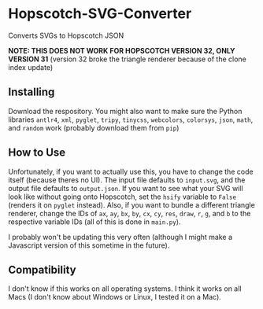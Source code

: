 # Hopscotch-SVG-Converter
Converts SVGs to Hopscotch JSON

__NOTE: THIS DOES NOT WORK FOR HOPSCOTCH VERSION 32, ONLY VERSION 31__ (version 32 broke the triangle renderer because of the clone index update)

## Installing

Download the respository. You might also want to make sure the Python libraries `antlr4`, `xml`, `pyglet`, `tripy`, `tinycss`, `webcolors`, `colorsys`, `json`, `math`, and `random` work (probably download them from `pip`)

## How to Use

Unfortunately, if you want to actually use this, you have to change the code itself (because theres no UI). The input file defaults to `input.svg`, and the output file defaults to `output.json`. If you want to see what your SVG will look like without going onto Hopscotch, set the `hsify` variable to `False` (renders it on `pyglet` instead). Also, if you want to bundle a different triangle renderer, change the IDs of `ax`, `ay`, `bx`, `by`, `cx`, `cy`, `res`, `draw`, `r`, `g`, and `b` to the respective variable IDs (all of this is done in `main.py`).

I probably won't be updating this very often (although I might make a Javascript version of this sometime in the future).

## Compatibility

I don't know if this works on all operating systems. I think it works on all Macs (I don't know about Windows or Linux, I tested it on a Mac).

